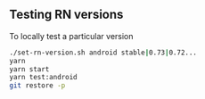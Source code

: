 ## Testing RN versions

To locally test a particular version

```sh
./set-rn-version.sh android stable|0.73|0.72...
yarn
yarn start
yarn test:android
git restore -p
```
